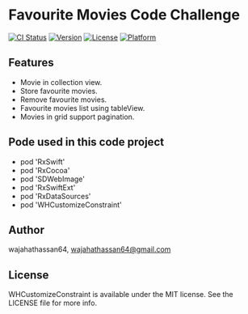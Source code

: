 # Favourite Movies Code Challenge

[![CI Status](https://img.shields.io/travis/wajahathassan64/WHCustomizeConstraint.svg?style=flat)](https://travis-ci.org/wajahathassan64/WHCustomizeConstraint)
[![Version](https://img.shields.io/cocoapods/v/WHCustomizeConstraint.svg?style=flat)](https://cocoapods.org/pods/WHCustomizeConstraint)
[![License](https://img.shields.io/cocoapods/l/WHCustomizeConstraint.svg?style=flat)](https://cocoapods.org/pods/WHCustomizeConstraint)
[![Platform](https://img.shields.io/cocoapods/p/WHCustomizeConstraint.svg?style=flat)](https://cocoapods.org/pods/WHCustomizeConstraint)


## Features
<ul>
<li>Movie in collection view.</li>
<li>Store favourite movies.</li>
<li>Remove favourite movies.</li>
<li>Favourite movies list using tableView.</li>
<li>Movies in grid support pagination.</li>
</ul>

## Pode used in this code project

<ul>
<li>pod 'RxSwift'</li>
<li>pod 'RxCocoa'</li>
<li>pod 'SDWebImage'</li>
<li>pod 'RxSwiftExt'</li>
<li>pod 'RxDataSources'</li>
<li> pod 'WHCustomizeConstraint'</li>
</ul>

## Author

wajahathassan64, wajahathassan64@gmail.com

## License

WHCustomizeConstraint is available under the MIT license. See the LICENSE file for more info.
